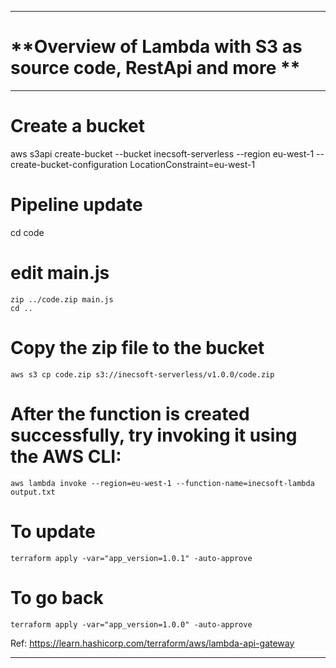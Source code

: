 ***

# **Overview of Lambda with S3 as source code, RestApi and more **
***

# __Create a bucket__
aws s3api create-bucket --bucket inecsoft-serverless  --region eu-west-1 --create-bucket-configuration LocationConstraint=eu-west-1

# __Pipeline update__
cd code 

# __edit main.js__
```
zip ../code.zip main.js
cd ..

```
# __Copy the  zip file to the bucket__
```
aws s3 cp code.zip s3://inecsoft-serverless/v1.0.0/code.zip
```
# __After the function is created successfully, try invoking it using the AWS CLI:__
```
aws lambda invoke --region=eu-west-1 --function-name=inecsoft-lambda output.txt
```
# __To update__
```
terraform apply -var="app_version=1.0.1" -auto-approve
```
# __To go back__
```
terraform apply -var="app_version=1.0.0" -auto-approve
```

Ref: https://learn.hashicorp.com/terraform/aws/lambda-api-gateway

***
